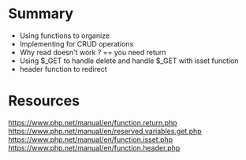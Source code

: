 
# Summary
 * Using functions to organize
 * Implementing for CRUD operations
 * Why read doesn't work ? == you need return
 * Using $_GET to handle delete and handle $_GET with isset function
 * header function to redirect

# Resources
https://www.php.net/manual/en/function.return.php
https://www.php.net/manual/en/reserved.variables.get.php
https://www.php.net/manual/en/function.isset.php
https://www.php.net/manual/en/function.header.php

